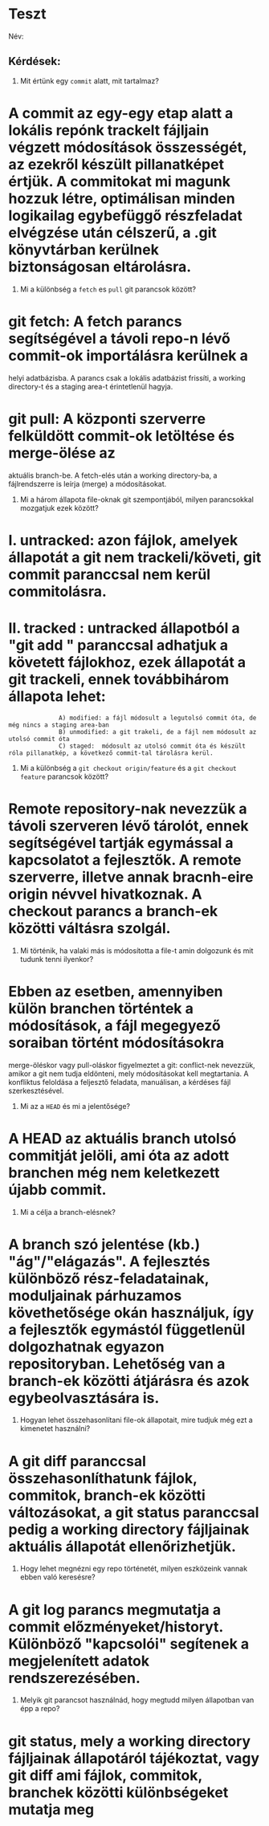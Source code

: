 # Teszt

Név: 

## Kérdések:

1. Mit értünk egy `commit` alatt, mit tartalmaz?
# A commit az egy-egy etap alatt a lokális repónk trackelt fájljain végzett módosítások összességét, az ezekről készült pillanatképet értjük. A commitokat mi magunk hozzuk létre, optimálisan minden logikailag egybefüggő részfeladat elvégzése után célszerű, a .git könyvtárban kerülnek biztonságosan eltárolásra.

1. Mi a különbség a `fetch` es `pull` git parancsok között?
# git fetch: A fetch parancs segítségével a távoli repo-n lévő commit-ok importálásra kerülnek a
helyi adatbázisba. A parancs csak a lokális adatbázist frissíti, a working directory-t és a
staging area-t érintetlenül hagyja.
# git pull: A központi szerverre felküldött commit-ok letöltése és merge-ölése az
aktuális branch-be. A fetch-elés után a working directory-ba, a fájlrendszerre is leírja (merge) a módosításokat.

1. Mi a három állapota file-oknak git szempontjából, milyen parancsokkal mozgatjuk ezek között?
#  I.  untracked: azon fájlok, amelyek állapotát a git nem trackeli/követi, git commit paranccsal nem kerül commitolásra.
# II.  tracked   : untracked állapotból a "git add <filename>" paranccsal adhatjuk a követett fájlokhoz, ezek állapotát a git   trackeli, ennek továbbihárom állapota lehet:
                  A) modified: a fájl módosult a legutolsó commit óta, de még nincs a staging area-ban
                  B) unmodified: a git trakeli, de a fájl nem módosult az utolsó commit óta
                  C) staged:  módosult az utolsó commit óta és készült róla pillanatkép, a következő commit-tal tárolásra kerül.

  
1. Mi a különbség a `git checkout origin/feature` és a `git checkout feature` parancsok között?
#  Remote repository-nak nevezzük a távoli szerveren lévő tárolót, ennek segítségével tartják egymással a kapcsolatot a fejlesztők. A remote szerverre, illetve annak bracnh-eire origin névvel hivatkoznak. A checkout parancs a branch-ek közötti váltásra szolgál.

1. Mi történik, ha valaki más is módosította a file-t amin dolgozunk és mit tudunk tenni ilyenkor?
#  Ebben az esetben, amennyiben külön branchen történtek a módosítások, a fájl megegyező soraiban történt módosításokra 
   merge-öléskor vagy pull-oláskor figyelmeztet a git: conflict-nek nevezzük, amikor a git nem tudja eldönteni, mely módosításokat kell megtartania. A konfliktus feloldása a feljesztő feladata, manuálisan, a kérdéses fájl szerkesztésével.
   
1. Mi az a `HEAD` és mi a jelentősége?
# A HEAD az aktuális branch utolsó commitját jelöli, ami óta az adott branchen még nem keletkezett újabb commit. 

1. Mi a célja a branch-elésnek?
# A branch szó jelentése (kb.) "ág"/"elágazás". A fejlesztés különböző rész-feladatainak, moduljainak párhuzamos követhetősége okán használjuk, így a fejlesztők egymástól függetlenül dolgozhatnak egyazon repositoryban. Lehetőség van a branch-ek közötti átjárásra és azok egybeolvasztására is.

1. Hogyan lehet összehasonlítani file-ok állapotait, mire tudjuk még ezt a kimenetet használni?
# A git diff paranccsal összehasonlíthatunk fájlok, commitok, branch-ek közötti változásokat, a git status paranccsal pedig a working directory fájljainak aktuális állapotát ellenőrizhetjük.

1. Hogy lehet megnézni egy repo történetét, milyen eszközeink vannak ebben való keresésre?
# A git log parancs megmutatja a commit előzményeket/historyt. Különböző "kapcsolói" segítenek a megjelenített adatok rendszerezésében.


1. Melyik git parancsot használnád, hogy megtudd milyen állapotban van épp a repo?
# git status, mely a working directory fájljainak állapotáról tájékoztat, vagy git diff ami fájlok, commitok, branchek közötti különbségeket mutatja meg
